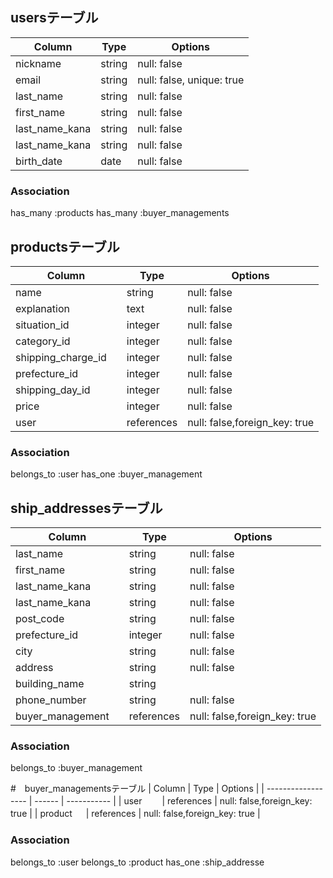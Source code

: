 ## usersテーブル
| Column             | Type   | Options     |
| ------------------ | ------ | ----------- |
| nickname           | string | null: false |
| email              | string | null: false, unique: true |
| last_name          | string | null: false |
| first_name         | string | null: false |
| last_name_kana     | string | null: false |
| last_name_kana     | string | null: false |
| birth_date         | date   | null: false |

### Association
has_many :products
has_many :buyer_managements



## productsテーブル
| Column             | Type   | Options     |
| ------------------ | ------ | ----------- |
| name               | string | null: false |
| explanation　　　   | text   | null: false |
| situation_id       | integer| null: false |
| category_id        | integer| null: false |
| shipping_charge_id　| integer| null: false |
| prefecture_id      | integer| null: false |
| shipping_day_id   | integer| null: false |
| price              | integer| null: false |
| user　　            | references | null: false,foreign_key: true |

### Association
belongs_to :user
has_one :buyer_management




## ship_addressesテーブル
| Column             | Type   | Options     |
| ------------------ | ------ | ----------- |
| last_name          | string | null: false |
| first_name         | string | null: false |
| last_name_kana     | string | null: false |
| last_name_kana     | string | null: false |
| post_code    　　  | string  | null: false |
| prefecture_id   　| integer| null: false |
| city               | string | null: false |
| address            | string | null: false |
| building_name      | string |             |
| phone_number       | string | null: false |
| buyer_management　 | references | null: false,foreign_key: true |

### Association
belongs_to :buyer_management


#　buyer_managementsテーブル
| Column             | Type   | Options     |
| ------------------ | ------ | ----------- |
| user　　            | references | null: false,foreign_key: true |
| product   　        | references | null: false,foreign_key: true |

### Association
belongs_to :user
belongs_to :product
has_one :ship_addresse
